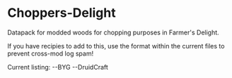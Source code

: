 # Choppers-Delight
Datapack for modded woods for chopping purposes in Farmer's Delight.

If you have recipies to add to this, use the format within the current files to prevent cross-mod log spam!

Current listing:
	--BYG
	--DruidCraft
